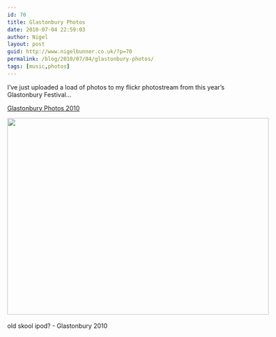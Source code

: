```yaml
---
id: 70
title: Glastonbury Photos
date: 2010-07-04 22:59:03
author: Nigel
layout: post
guid: http://www.nigelbunner.co.uk/?p=70
permalink: /blog/2010/07/04/glastonbury-photos/
tags: [music,photos]
---
```

I&#8217;ve just uploaded a load of photos to my flickr photostream from this year&#8217;s Glastonbury Festival&#8230;

[Glastonbury Photos 2010](http://www.flickr.com/photos/icklephotos/sets/72157624296699885/)

<div id="attachment_72" style="width: 610px" class="wp-caption aligncenter">
  <a href="http://www.flickr.com/photos/icklephotos/sets/72157624296699885/"><img class="size-full wp-image-72" title="IMG_4391" src="/img/wp-blog/2010/07/IMG_4391.jpg" alt="" width="600" height="450" srcset="/img/wp-blog/2010/07/IMG_4391.jpg 600w, /img/wp-blog/2010/07/IMG_4391-300x225.jpg 300w" sizes="(max-width: 600px) 100vw, 600px" /></a>
  
  <p class="wp-caption-text">
    old skool ipod? - Glastonbury 2010
  </p>
</div>